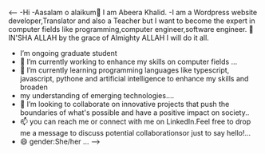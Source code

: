  <--
 -Hi
 -Aasalam o alaikum👋 I am Abeera Khalid. 
-I am a Wordpress website developer,Translator and also a Teacher but I want to become the expert in computer fields like programming,computer
engineer,software engineer.
🤲IN'SHA ALLAH by the grace of Almighty ALLAH I will do it all.
- I’m ongoing graduate student
- 🔭 I’m currently working to enhance my skills on computer fields ...
- 🌱 I’m currently learning programming languages like typescript, javascript, pythone and artificial intelligence to enhance my skills and broaden
-  my understanding of emerging technologies....
- 👯 I’m looking to collaborate on innovative projects that push the boundaries of what's possible and have a positive impact on society..
- 📫 you can reach me or connect with me on LinkedIn.Feel free to drop me a message to discuss potential collaborationsor just to say hello!...
- 😄 gender:She/her ...
-->
